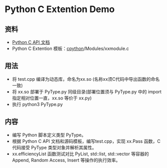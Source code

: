 # Python C Extention Demo

## 资料
- [Python C API 文档](https://docs.python.org/3/contents.html)
- Python C Extention 模板：[cpython](https://github.com/python/cpython/tree/v3.7.0)/Modules/xxmodule.c

## 用法
- 将 test.cpp 编译为动态库，命名为xx.so (名称xx须C代码中导出函数的命名一致)
- 将 xx.so 部署于 PyType.py 同级目录(部署位置须与 PyType.py 中的 import 指定相对位置一直，xx.so 等价于 xx.py)
- 执行 python3 PyType.py

## 内容
- 编写 Python 脚本定义类型 PyType。
- 根据 Python C API 文档和源码模板，编写test.cpp，实现 xx.Pass 函数，C 代码接受 PyType 类型对象并解析其属性。
- xx.efficiencyList 函数测试对比 PyList, std::list, std::vector 等容器的 Append, Random Access, Insert 等操作的执行效率。